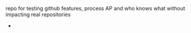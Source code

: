 repo for testing github features, process AP and who knows what without impacting real repositories

-